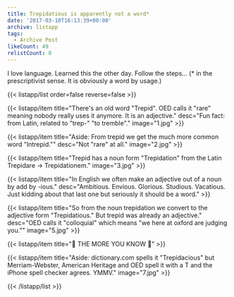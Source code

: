 ```yaml
---
title: Trepidatious is apparently not a word*
date: '2017-03-10T16:13:39+00:00'
archive: listapp
tags: 
  - Archive Post
likeCount: 49
relistCount: 0
---
```


I love language. Learned this the other day. Follow the steps... (* in the prescriptivist sense. It is obviously a word by usage.)

<!--more-->

{{< listapp/list order=false reverse=false >}}

   {{< listapp/item title="There's an old word \"Trepid\". OED calls it \"rare\" meaning nobody really uses it anymore. It is an adjective."
      desc="Fun fact: from Latin, related to \"trep-\"  \"to tremble\"."
      image="1.jpg" >}}

   {{< listapp/item title="Aside: From trepid we get the much more common word \"Intrepid.\""
      desc="Not \"rare\" at all."
      image="2.jpg" >}}

   {{< listapp/item title="Trepid has a noun form \"Trepidation\" from the Latin Trepidare → Trepidationem."
      image="3.jpg" >}}

   {{< listapp/item title="In English we often make an adjective out of a noun by add by -ious."
      desc="Ambitious. Envious. Glorious. Studious. Vacatious. Just kidding about that last one but seriously it should be a word." >}}

   {{< listapp/item title="So from the noun trepidation we convert to the adjective form \"Trepidatious.\" But trepid was already an adjective."
      desc="OED calls it \"colloquial\" which means \"we here at oxford are judging you.\""
      image="5.jpg" >}}

   {{< listapp/item title="💫 THE MORE YOU KNOW 💫" >}}

   {{< listapp/item title="Aside: dictionary.com spells it \"Trepidacious\" but Merriam-Webster, American Heritage and OED spell it with a T and the iPhone spell checker agrees. YMMV."
      image="7.jpg" >}}

{{< /listapp/list >}}
